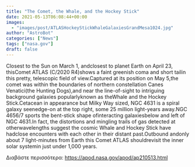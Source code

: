 ```yaml
---
title: "The Comet, the Whale, and the Hockey Stick"
date: 2021-05-13T06:08:44+00:00
images:
  - "images/post/ATLASHockeyStickWhaleGalaxiesGrandMesa1024.jpg"
author: "AstroBot"
categories: ["News"]
tags: ["nasa.gov"]
draft: false
---
```


Closest to the Sun on March 1, andclosest to planet Earth on April 23, thisComet ATLAS (C/2020 R4)shows a faint greenish coma and short tailin this pretty, telescopic field of view.Captured at its position on May 5,the comet was within the boundaries of northern constellation Canes Venatici(the Hunting Dogs),and near the line-of-sight to intriguing background galaxies popularlyknown as theWhale and the Hockey Stick.Cetacean in appearance but Milky Way sized, NGC 4631 is a spiral galaxy seenedge-on at the top right, some 25 million light-years away.NGC 4656/7 sports the bent-stick shape ofinteracting galaxiesbelow and left of NGC 4631.In fact, the distortions and mingling trails of gas detected at otherwavelengths suggest the cosmic Whale and Hockey Stick have hadclose encounters with each other in their distant past.Outbound andonly about 7 light-minutes from Earth this Comet ATLAS shouldrevisit the inner solar systemin just under 1,000 years.

Διαβάστε περισσότερα: https://apod.nasa.gov/apod/ap210513.html
